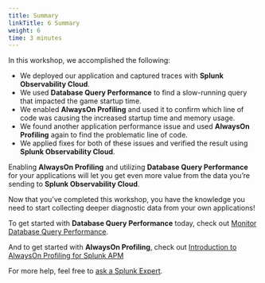 ```yaml
---
title: Summary
linkTitle: 6 Summary
weight: 6
time: 3 minutes
---
```


In this workshop, we accomplished the following:

* We deployed our application and captured traces with **Splunk Observability Cloud**.
* We used **Database Query Performance** to find a slow-running query that impacted the game startup time.
* We enabled **AlwaysOn Profiling** and used it to confirm which line of code was causing the increased startup time and memory usage.
* We found another application performance issue and used **AlwaysOn Profiling** again to find the problematic line of code.
* We applied fixes for both of these issues and verified the result using **Splunk Observability Cloud**.

Enabling **AlwaysOn Profiling** and utilizing **Database Query Performance** for your applications will let you get even more value from the data you’re sending to **Splunk Observability Cloud**.  

Now that you’ve completed this workshop, you have the knowledge you need to start collecting deeper diagnostic data from your own applications! 

To get started with **Database Query Performance** today, check out [Monitor Database Query Performance](https://docs.splunk.com/observability/en/apm/db-query-perf/db-query-performance.html).

And to get started with **AlwaysOn Profiling**, check out [Introduction to AlwaysOn Profiling for Splunk APM](https://docs.splunk.com/observability/en/apm/profiling/intro-profiling.html)

For more help, feel free to [ask a Splunk Expert](https://www.splunk.com/en_us/about-splunk/contact-us.html).
